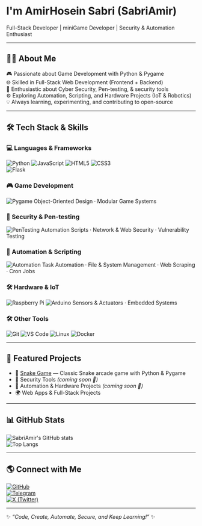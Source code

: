 # I'm AmirHosein Sabri (SabriAmir) 
Full-Stack Developer | miniGame Developer | Security & Automation Enthusiast

---

## 🧑‍💻 About Me
🎮 Passionate about Game Development with Python & Pygame  
🌐 Skilled in Full-Stack Web Development (Frontend + Backend)  
🔐 Enthusiastic about Cyber Security, Pen-testing, & security tools  
⚙️ Exploring Automation, Scripting, and Hardware Projects (IoT & Robotics)  
💡 Always learning, experimenting, and contributing to open-source  

---

## 🛠 Tech Stack & Skills

### 💻 Languages & Frameworks
![Python](https://img.shields.io/badge/-Python-3776AB?style=flat-square&logo=python&logoColor=white) 
![JavaScript](https://img.shields.io/badge/-JavaScript-F7DF1E?style=flat-square&logo=javascript&logoColor=black) 
![HTML5](https://img.shields.io/badge/-HTML5-E34F26?style=flat-square&logo=html5&logoColor=white) 
![CSS3](https://img.shields.io/badge/-CSS3-1572B6?style=flat-square&logo=css3&logoColor=white)  
![Flask](https://img.shields.io/badge/-Flask-000000?style=flat-square&logo=flask&logoColor=white) 

### 🎮 Game Development
![Pygame](https://img.shields.io/badge/-Pygame-000000?style=flat-square&logo=python&logoColor=white) 
Object-Oriented Design · Modular Game Systems  

### 🔐 Security & Pen-testing
![PenTesting](https://img.shields.io/badge/-Pen-testing-DC143C?style=flat-square&logo=hackthebox&logoColor=white) 
Automation Scripts · Network & Web Security · Vulnerability Testing  

### 🤖 Automation & Scripting
![Automation](https://img.shields.io/badge/-Automation-FFA500?style=flat-square&logo=powershell&logoColor=white) 
Task Automation · File & System Management · Web Scraping · Cron Jobs  

### 🛠 Hardware & IoT
![Raspberry Pi](https://img.shields.io/badge/-RaspberryPi-C51A4A?style=flat-square&logo=raspberrypi&logoColor=white) 
![Arduino](https://img.shields.io/badge/-Arduino-00979D?style=flat-square&logo=arduino&logoColor=white) 
Sensors & Actuators · Embedded Systems  

### 🛠 Other Tools
![Git](https://img.shields.io/badge/-Git-F05032?style=flat-square&logo=git&logoColor=white) 
![VS Code](https://img.shields.io/badge/-VS%20Code-007ACC?style=flat-square&logo=visual-studio-code&logoColor=white) 
![Linux](https://img.shields.io/badge/-Linux-FCC624?style=flat-square&logo=linux&logoColor=black) 
![Docker](https://img.shields.io/badge/-Docker-2496ED?style=flat-square&logo=docker&logoColor=white) 

---

## 📂 Featured Projects
- 🐍 [Snake Game](https://github.com/SabriAmir/Snake-game) — Classic Snake arcade game with Python & Pygame  
- 🔧 Security Tools *(coming soon 🚀)*  
- 🤖 Automation & Hardware Projects *(coming soon 🚀)*  
- 🌍 Web Apps & Full-Stack Projects  

---

## 📊 GitHub Stats
![SabriAmir's GitHub stats](https://github-readme-stats.vercel.app/api?username=SabriAmir&show_icons=true&theme=tokyonight)  
![Top Langs](https://github-readme-stats.vercel.app/api/top-langs/?username=SabriAmir&layout=compact&theme=tokyonight)

---

## 🌎 Connect with Me
[![GitHub](https://img.shields.io/badge/GitHub-SabriAmir-181717?style=flat-square&logo=github)](https://github.com/SabriAmir)  
[![Telegram](https://img.shields.io/badge/Telegram-SabriAmir-0088CC?style=flat-square&logo=telegram)](https://t.me/SabriAmir)  
[![X (Twitter)](https://img.shields.io/badge/X-@SabriOfficial__-000000?style=flat-square&logo=x)](https://twitter.com/SabriOfficial_)  

---

✨ _“Code, Create, Automate, Secure, and Keep Learning!”_ ✨
